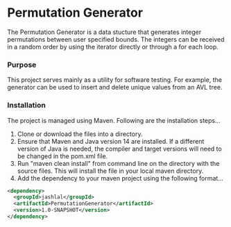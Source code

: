 # Permutation Generator

The Permutation Generator is a data stucture that generates integer permutations between user specified bounds. The integers can be received in a random order by using the iterator directly or through a for each loop.

### Purpose

This project serves mainly as a utility for software testing. For example, the generator can be used to insert and delete unique values from an AVL tree.

### Installation

The project is managed using Maven. Following are the installation steps...

1. Clone or download the files into a directory.
2. Ensure that Maven and Java version 14 are installed. If a different version of Java is needed, the compiler and target versions will need to be changed in the pom.xml file.
3. Run "maven clean install" from command line on the directory with the source files. This will install the file in your local maven directory.
4. Add the dependency to your maven project using the following format...

```xml
<dependency>
  <groupId>jashlal</groupId>
  <artifactId>PermutationGenerator</artifactId>
  <version>1.0-SNAPSHOT</version>
</dependency>
```
